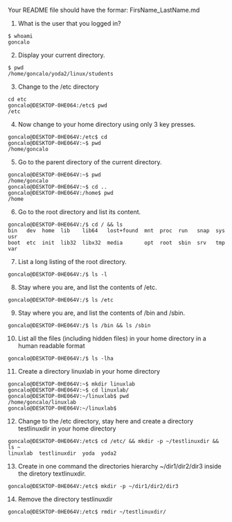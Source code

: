 Your README file should have the formar: FirsName_LastName.md


1. What is the user that you logged in?
```
$ whoami
goncalo
``` 
2. Display your current directory.
```
$ pwd
/home/goncalo/yoda2/linux/students
```
3. Change to the /etc directory
```
cd etc
goncalo@DESKTOP-0HE064:/etc$ pwd
/etc
```

4. Now change to your home directory using only 3 key presses.
```
goncalo@DESKTOP-0HE064V:/etc$ cd
goncalo@DESKTOP-0HE064V:~$ pwd
/home/goncalo
```

5. Go to the parent directory of the current directory.
```
goncalo@DESKTOP-0HE064V:~$ pwd
/home/goncalo
goncalo@DESKTOP-0HE064V:~$ cd ..
goncalo@DESKTOP-0HE064V:/home$ pwd
/home
```

6. Go to the root directory and list its content.
```
goncalo@DESKTOP-0HE064V:/$ cd / && ls
bin   dev  home  lib    lib64   lost+found  mnt  proc  run   snap  sys  usr
boot  etc  init  lib32  libx32  media       opt  root  sbin  srv   tmp  var
```
7. List a long listing of the root directory.
```
goncalo@DESKTOP-0HE064V:/$ ls -l

```

8. Stay where you are, and list the contents of /etc.
```
goncalo@DESKTOP-0HE064V:/$ ls /etc

```
9. Stay where you are, and list the contents of /bin and /sbin.
```
goncalo@DESKTOP-0HE064V:/$ ls /bin && ls /sbin
```

10. List all the files (including hidden files) in your home directory in a human readable format
```
goncalo@DESKTOP-0HE064V:/$ ls -lha
```

11. Create a directory linuxlab in your home directory
```
goncalo@DESKTOP-0HE064V:~$ mkdir linuxlab
goncalo@DESKTOP-0HE064V:~$ cd linuxlab/
goncalo@DESKTOP-0HE064V:~/linuxlab$ pwd
/home/goncalo/linuxlab
goncalo@DESKTOP-0HE064V:~/linuxlab$
```

12. Change to the /etc directory, stay here and create a directory testlinuxdir in your home directory
```
goncalo@DESKTOP-0HE064V:/etc$ cd /etc/ && mkdir -p ~/testlinuxdir && ls ~
linuxlab  testlinuxdir  yoda  yoda2
```

13. Create in one command the directories hierarchy ~/dir1/dir2/dir3 inside the diretory textlinuxdir.
```
goncalo@DESKTOP-0HE064V:/etc$ mkdir -p ~/dir1/dir2/dir3
```

14. Remove the directory testlinuxdir
```
goncalo@DESKTOP-0HE064V:/etc$ rmdir ~/testlinuxdir/
``` 
